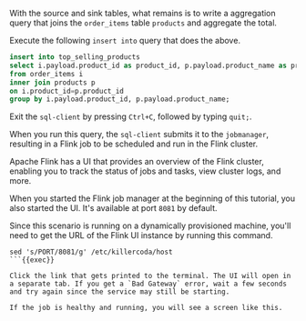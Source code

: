 With the source and sink tables, what remains is to write a aggregation query that joins the `order_items` table `products` and aggregate the total.

Execute the following `insert into` query that does the above.

```sql
insert into top_selling_products
select i.payload.product_id as product_id, p.payload.product_name as product_name, sum(i.payload.total_price) as total_sales
from order_items i
inner join products p
on i.product_id=p.product_id
group by i.payload.product_id, p.payload.product_name;
```

Exit the `sql-client` by pressing `Ctrl+C`, followed by typing `quit;`.

When you run this query, the `sql-client` submits it to the `jobmanager`, resulting in a Flink job to be scheduled and run in the Flink cluster.

Apache Flink has a UI that provides an overview of the Flink cluster, enabling you to track the status of jobs and tasks, view cluster logs, and more.

When you started the Flink job manager at the beginning of this tutorial, you also started the UI. It's available at port `8081` by default.

Since this scenario is running on a dynamically provisioned machine, you'll need to get the URL of the Flink UI instance by running this command.

```
sed 's/PORT/8081/g' /etc/killercoda/host
```{{exec}}

Click the link that gets printed to the terminal. The UI will open in a separate tab. If you get a `Bad Gateway` error, wait a few seconds and try again since the service may still be starting.

If the job is healthy and running, you will see a screen like this.